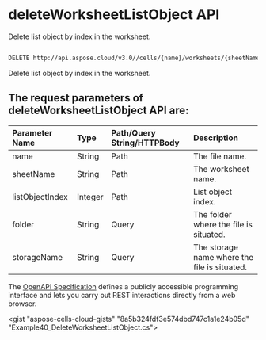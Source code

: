 # **deleteWorksheetListObject API**

Delete list object by index in the worksheet. 

```bash

DELETE http://api.aspose.cloud/v3.0//cells/{name}/worksheets/{sheetName}/listobjects/{listObjectIndex}

```
Delete list object by index in the worksheet.

## The request parameters of **deleteWorksheetListObject** API are: 

| Parameter Name | Type | Path/Query String/HTTPBody | Description | 
| :- | :- | :- |:- | 
|name|String|Path|The file name.|
|sheetName|String|Path|The worksheet name.|
|listObjectIndex|Integer|Path|List object index.|
|folder|String|Query|The folder where the file is situated.|
|storageName|String|Query|The storage name where the file is situated.|


The [OpenAPI Specification](https://reference.aspose.cloud/cells/#/ListObjectsController/DeleteWorksheetListObject) defines a publicly accessible programming interface and lets you carry out REST interactions directly from a web browser.

<gist "aspose-cells-cloud-gists" "8a5b324fdf3e574dbd747c1a1e24b05d" "Example40_DeleteWorksheetListObject.cs">

